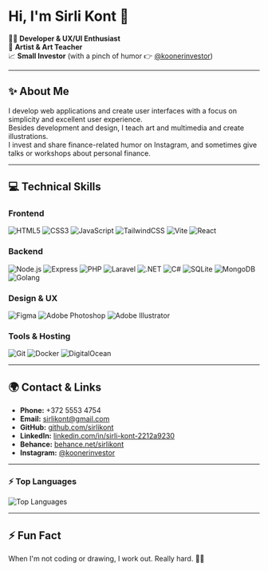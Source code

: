 # Hi, I'm Sirli Kont 👋  

👩‍💻 **Developer & UX/UI Enthusiast**  
🎨 **Artist & Art Teacher**  
📈 **Small Investor** (with a pinch of humor 👉 [@koonerinvestor](https://www.instagram.com/koonerinvestor/))  

---

## ✨ About Me
I develop web applications and create user interfaces with a focus on simplicity and excellent user experience.  
Besides development and design, I teach art and multimedia and create illustrations.  
I invest and share finance-related humor on Instagram, and sometimes give talks or workshops about personal finance.

---

## 💻 Technical Skills

### Frontend
![HTML5](https://img.shields.io/badge/HTML5-E34F26?style=for-the-badge&logo=html5&logoColor=white) 
![CSS3](https://img.shields.io/badge/CSS3-1572B6?style=for-the-badge&logo=css3&logoColor=white) 
![JavaScript](https://img.shields.io/badge/JavaScript-F7DF1E?style=for-the-badge&logo=javascript&logoColor=black) 
![TailwindCSS](https://img.shields.io/badge/TailwindCSS-38B2AC?style=for-the-badge&logo=tailwind-css&logoColor=white) 
![Vite](https://img.shields.io/badge/Vite-646CFF?style=for-the-badge&logo=vite&logoColor=white) 
![React](https://img.shields.io/badge/React-20232A?style=for-the-badge&logo=react&logoColor=61DAFB)  

### Backend
![Node.js](https://img.shields.io/badge/Node.js-339933?style=for-the-badge&logo=node.js&logoColor=white) 
![Express](https://img.shields.io/badge/Express.js-000000?style=for-the-badge&logo=express&logoColor=white) 
![PHP](https://img.shields.io/badge/PHP-777BB4?style=for-the-badge&logo=php&logoColor=white) 
![Laravel](https://img.shields.io/badge/Laravel-FF2D20?style=for-the-badge&logo=laravel&logoColor=white) 
![.NET](https://img.shields.io/badge/.NET-512BD4?style=for-the-badge&logo=dotnet&logoColor=white) 
![C#](https://img.shields.io/badge/C%23-239120?style=for-the-badge&logo=c-sharp&logoColor=white) 
![SQLite](https://img.shields.io/badge/SQLite-003B57?style=for-the-badge&logo=sqlite&logoColor=white) 
![MongoDB](https://img.shields.io/badge/MongoDB-47A248?style=for-the-badge&logo=mongodb&logoColor=white) 
![Golang](https://img.shields.io/badge/Go-00ADD8?style=for-the-badge&logo=go&logoColor=white)  

### Design & UX
![Figma](https://img.shields.io/badge/Figma-F24E1E?style=for-the-badge&logo=figma&logoColor=white) 
![Adobe Photoshop](https://img.shields.io/badge/Adobe%20Photoshop-31A8FF?style=for-the-badge&logo=adobephotoshop&logoColor=white) 
![Adobe Illustrator](https://img.shields.io/badge/Adobe%20Illustrator-FF9A00?style=for-the-badge&logo=adobeillustrator&logoColor=white)  

### Tools & Hosting
![Git](https://img.shields.io/badge/Git-F05032?style=for-the-badge&logo=git&logoColor=white) 
![Docker](https://img.shields.io/badge/Docker-2496ED?style=for-the-badge&logo=docker&logoColor=white) 
![DigitalOcean](https://img.shields.io/badge/DigitalOcean-0080FF?style=for-the-badge&logo=digitalocean&logoColor=white)  

---

## 🌍 Contact & Links

- **Phone:** +372 5553 4754  
- **Email:** sirlikont@gmail.com  
- **GitHub:** [github.com/sirlikont](https://github.com/sirlikont)  
- **LinkedIn:** [linkedin.com/in/sirli-kont-2212a9230](https://www.linkedin.com/in/sirli-kont-2212a9230)  
- **Behance:** [behance.net/sirlikont](https://www.behance.net/sirlikont)  
- **Instagram:** [@koonerinvestor](https://www.instagram.com/koonerinvestor/)  

---

### ⚡ Top Languages
![Top Languages](https://github-readme-stats.vercel.app/api/top-langs/?username=sirlikont&layout=compact&hide_title=true&theme=default)  

---

## ⚡ Fun Fact
When I'm not coding or drawing, I work out. Really hard. 🏋️‍♀️
